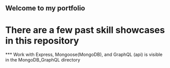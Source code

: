 ## Welcome to my portfolio 
 
# There are a few past skill showcases in this repository
 *** Work with Express, Mongoose(MongoDB), and GraphQL (api) is visible in the MongoDB_GraphQL directory
